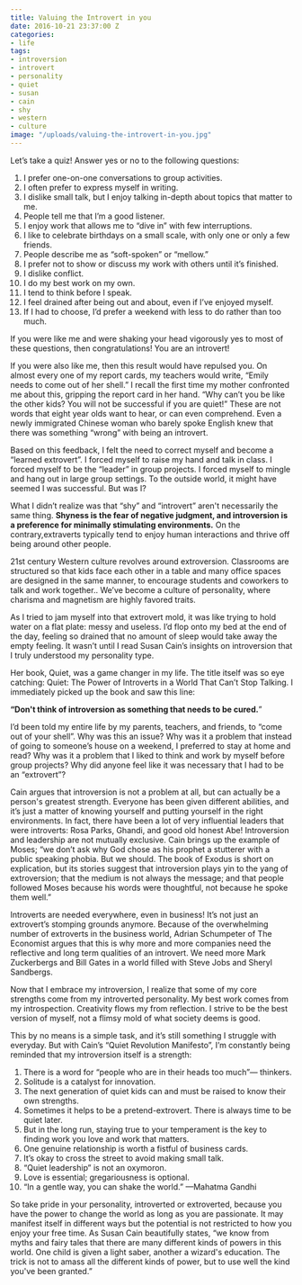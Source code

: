 ```yaml
---
title: Valuing the Introvert in you
date: 2016-10-21 23:37:00 Z
categories:
- life
tags:
- introversion
- introvert
- personality
- quiet
- susan
- cain
- shy
- western
- culture
image: "/uploads/valuing-the-introvert-in-you.jpg"
---
```


Let’s take a quiz! Answer yes or no to the following questions: 

1. I prefer one-on-one conversations to group activities.
2. I often prefer to express myself in writing.
3. I dislike small talk, but I enjoy talking in-depth about topics that matter to me.
4. People tell me that I’m a good listener.
5. I enjoy work that allows me to “dive in” with few interruptions.
6. I like to celebrate birthdays on a small scale, with only one or only a few friends.
7. People describe me as “soft-spoken” or “mellow.”
8. I prefer not to show or discuss my work with others until it’s finished.
9. I dislike conflict.
10. I do my best work on my own.
11. I tend to think before I speak.
12. I feel drained after being out and about, even if I’ve enjoyed myself.
13. If I had to choose, I’d prefer a weekend with less to do rather than too much. <!-- more -->

If you were like me and were shaking your head vigorously yes to most of these questions, then congratulations! You are an introvert! 

If you were also like me, then this result would have repulsed you. On almost every one of my report cards, my teachers would write, “Emily needs to come out of her shell.” I recall the first time my mother confronted me about this, gripping the report card in her hand. “Why can’t you be like the other kids? You will not be successful if you are quiet!” These are not words that eight year olds want to hear, or can even comprehend. Even a newly immigrated Chinese woman who barely spoke English knew that there was something “wrong” with being an introvert. 

Based on this feedback, I felt the need to correct myself and become a “learned extrovert”. I forced myself to raise my hand and talk in class. I forced myself to be the “leader” in group projects. I forced myself to mingle and hang out in large group settings. To the outside world, it might have seemed I was successful. But was I?

What I didn’t realize was that “shy” and “introvert” aren't necessarily the same thing. **Shyness is the fear of negative judgment, and introversion is a preference for minimally stimulating environments.** On the contrary,extraverts typically tend to enjoy human interactions and thrive off being around other people. 

21st century Western culture revolves around extroversion. Classrooms are structured so that kids face each other in a table and many office spaces are designed in the same manner, to encourage students and coworkers to talk and work together.. We’ve become a culture of personality, where charisma and magnetism are highly favored traits. 

As I tried to jam myself into that extrovert mold, it was like trying to hold water on a flat plate: messy and useless. I’d flop onto my bed at the end of the day, feeling so drained that no amount of sleep would take away the empty feeling. It wasn’t until I read Susan Cain’s insights on introversion that I truly understood my personality type. 

Her book, Quiet, was a game changer in my life. The title itself was so eye catching: Quiet: The Power of Introverts in a World That Can’t Stop Talking. I immediately picked up the book and saw this line: 

**“Don't think of introversion as something that needs to be cured.**” 

I’d been told my entire life by my parents, teachers, and friends, to “come out of your shell”. Why was this an issue? Why was it a problem that instead of going to someone’s house on a weekend, I preferred to stay at home and read? Why was it a problem that I liked to think and work by myself before group projects? Why did anyone feel like it was necessary that I had to be an “extrovert”?

Cain argues that introversion is not a problem at all, but can actually be a person's greatest strength. Everyone has been given different abilities, and it’s just a matter of knowing yourself and putting yourself in the right environments. In fact, there have been a lot of very influential leaders that were introverts: Rosa Parks, Ghandi, and good old honest Abe! Introversion and leadership are not mutually exclusive. Cain brings up the example of Moses; “we don’t ask why God chose as his prophet a stutterer with a public speaking phobia. But we should. The book of Exodus is short on explication, but its stories suggest that introversion plays yin to the yang of extroversion; that the medium is not always the message; and that people followed Moses because his words were thoughtful, not because he spoke them well.” 

Introverts are needed everywhere, even in business! It’s not just an extrovert’s stomping grounds anymore. Because of the overwhelming number of extroverts in the business world, Adrian Schumpeter of The Economist argues that this is why more and more companies need the reflective and long term qualities of an introvert. We need more Mark Zuckerbergs and Bill Gates in a world filled with Steve Jobs and Sheryl Sandbergs. 

Now that I embrace my introversion, I realize that some of my core strengths come from my introverted personality. My best work comes from my introspection. Creativity flows my from reflection. I strive to be the best version of myself, not a flimsy mold of what society deems is good. 

This by no means is a simple task, and it’s still something I struggle with everyday. But with Cain’s “Quiet Revolution Manifesto”, I’m constantly being reminded that my introversion itself is a strength: 

1. There is a word for “people who are in their heads too much”— thinkers.
2. Solitude is a catalyst for innovation.
3. The next generation of quiet kids can and must be raised to know their own strengths.
4. Sometimes it helps to be a pretend-extrovert. There is always time to be quiet later.
5. But in the long run, staying true to your temperament is the key to finding work you love and work that matters.
6. One genuine relationship is worth a fistful of business cards.
7. It’s okay to cross the street to avoid making small talk.
8. “Quiet leadership” is not an oxymoron.
9. Love is essential; gregariousness is optional.
10. “In a gentle way, you can shake the world.” —Mahatma Gandhi
 
So take pride in your personality, introverted or extroverted, because you have the power to change the world as long as you are passionate. It may manifest itself in different ways but the potential is not restricted to how you enjoy your free time. As Susan Cain beautifully states, “we know from myths and fairy tales that there are many different kinds of powers in this world. One child is given a light saber, another a wizard's education. The trick is not to amass all the different kinds of power, but to use well the kind you've been granted.” 
